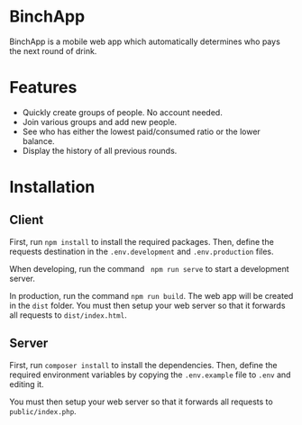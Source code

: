 # BinchApp

BinchApp is a mobile web app which automatically determines who pays the next round of drink.

# Features

- Quickly create groups of people. No account needed.
- Join various groups and add new people.
- See who has either the lowest paid/consumed ratio or the lower balance.
- Display the history of all previous rounds.

# Installation

## Client

First, run `npm install` to install the required packages. Then, define the requests destination in the `.env.development` and `.env.production` files. 

When developing, run the command ` npm run serve` to start a development server.

In production, run the command `npm run build`. The web app will be created in the `dist` folder. You must then setup your web server so that it forwards all requests to `dist/index.html`.

## Server

First, run `composer install` to install the dependencies. Then, define the required environment variables by copying the `.env.example` file to `.env` and editing it.

You must then setup your web server so that it forwards all requests to `public/index.php`.
